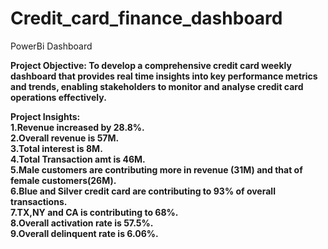 # Credit_card_finance_dashboard
PowerBi Dashboard

<b>Project Objective:<b>
To develop a comprehensive credit card weekly dashboard that provides real time insights into key performance metrics and trends, enabling stakeholders to monitor and analyse credit card operations effectively.

<b>Project Insights:<b><br/>
1.Revenue increased by 28.8%.<br/>
2.Overall revenue is 57M.<br/>
3.Total interest is 8M.<br/>
4.Total Transaction amt is 46M.<br/>
5.Male customers are contributing more in revenue (31M) and that of female customers(26M).<br/>
6.Blue and Silver credit card are contributing to 93% of overall transactions.<br/>
7.TX,NY and CA is contributing to 68%.<br/>
8.Overall activation rate is 57.5%.<br/>
9.Overall delinquent rate is 6.06%. <br/>

